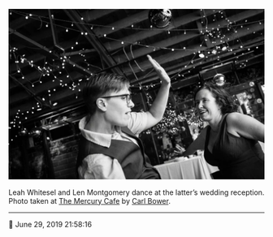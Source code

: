 ![Leah Whitesel and Len Montgomery dance](assets/36b90edfc83abd2b0c4b2755cb74a0d6.webp)

Leah Whitesel and Len Montgomery dance at the latter’s wedding reception. Photo taken at [The Mercury Cafe](http://mercurycafe.com/) by [Carl Bower](http://carlbowerphotos.com/).

- - - -

📅 June 29, 2019 21:58:16
